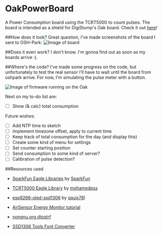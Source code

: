 # OakPowerBoard
A Power Consumption board using the TCRT5000 to count pulses. The board is intended as a shield for DigiStump's Oak board. Check it out [here](http://digistump.com/oak/)!

##How does it look?
Great question, I've made screenshots of the board I sent to OSH-Park:
![Image of board](https://cdn.rawgit.com/DJFliX/OakPowerBoard/master/images/board.png)

##Does it even work?
I don't know. I'm gonna find out as soon as my boards arrive :).

##Where's the code?
I've made some progress on the code, but unfortunately to test the real sensor I'll have to wait until the board from oshpark arrive. For now, I'm simulating the pulse meter with a button.

![Image of firmware running on the Oak](https://cdn.rawgit.com/DJFliX/OakPowerBoard/master/images/DSC_1045.JPG)

Next on my to-do list are:
- [ ] Show (& calc) total consumption

Future wishes:
- [ ] Add NTP time to sketch
- [ ] Implement timezone offset, apply to current time
- [ ] Keep track of total consumption for the day (and display this)
- [ ] Create some kind of menu for settings
- [ ] Set counter starting position
- [ ] Send consumption to some kind of server?
- [ ] Calibration of pulse detection?

##Resources used
* [SparkFun Eagle Libraries](https://github.com/sparkfun/SparkFun-Eagle-Libraries) by [SparkFun](https://github.com/sparkfun)
* [TCRT5000 Eagle Library](https://github.com/mohamedpsx/Eagle-Libraries) by [mohamedpsx](https://github.com/mohamedpsx)

* [esp8266-oled-ssd1306](https://github.com/squix78/esp8266-oled-ssd1306) by [squix78](https://github.com/squix78))

* [AirSensor Energy Monitor tutorial](http://www.airsensor.co.uk/component/zoo/item/energy-monitor.html)
* [nongnu.org dtostrf](http://www.nongnu.org/avr-libc/user-manual/group__avr__stdlib.html#ga060c998e77fb5fc0d3168b3ce8771d42)
* [SSD1306 Tools Font Converter](http://oleddisplay.squix.ch)